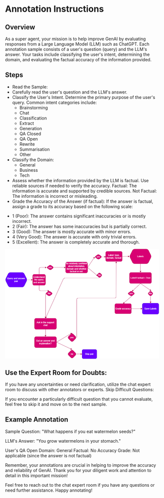 # Annotation Instructions


## Overview
As a super agent, your mission is to help improve GenAI by evaluating responses from a Large Language Model (LLM) such as ChatGPT. Each annotation sample consists of a user's question (query) and the LLM's answer. Your tasks include classifying the user's intent, determining the domain, and evaluating the factual accuracy of the information provided.

## Steps
* Read the Sample:
* Carefully read the user's question and the LLM's answer.
* Classify the User's Intent. Determine the primary purpose of the user's query. Common intent categories include:
  - Brainstorming
  - Chat
  - Classification
  - Extract
  - Generation
  - QA Closed 
  - QA Open
  - Rewrite
  - Summarisation
  - Other
* Classify the Domain:
  - General
  - Business
  - Tech
* Assess whether the information provided by the LLM is factual. Use reliable sources if needed to verify the accuracy.
Factual: The information is accurate and supported by credible sources.
Not Factual: The information is incorrect or misleading.
* Grade the Accuracy of the Answer (if factual):
If the answer is factual, assign a grade to its accuracy based on the following scale:
- 1 (Poor): The answer contains significant inaccuracies or is mostly incorrect.
- 2 (Fair): The answer has some inaccuracies but is partially correct.
- 3 (Good): The answer is mostly accurate with minor errors.
- 4 (Very Good): The answer is accurate with only trivial errors.
- 5 (Excellent): The answer is completely accurate and thorough.


![Annotation Flow](flow.png)
## Use the Expert Room for Doubts:

If you have any uncertainties or need clarification, utilize the chat expert room to discuss with other annotators or experts.
Skip Difficult Questions:

If you encounter a particularly difficult question that you cannot evaluate, feel free to skip it and move on to the next sample.


## Example Annotation

Sample Question: "What happens if you eat watermelon seeds?"

LLM's Answer: "You grow watermelons in your stomach."

User's QA Open
Domain: General
Factual: No
Accuracy Grade: Not applicable (since the answer is not factual)

Remember, your annotations are crucial in helping to improve the accuracy and reliability of GenAI. Thank you for your diligent work and attention to detail in this important mission!

Feel free to reach out to the chat expert room if you have any questions or need further assistance. Happy annotating!
